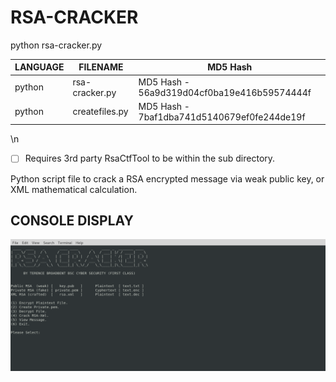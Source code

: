# RSA-CRACKER
python rsa-cracker.py

| LANGUAGE | FILENAME | MD5 Hash |
|------    |------    | -------  |
| python | rsa-cracker.py | MD5 Hash - 56a9d319d04cf0ba19e416b59574444f |
| python | createfiles.py | MD5 Hash - 7baf1dba741d5140679ef0fe244de19f |

\n

- [ ] Requires 3rd party RsaCtfTool to be within the sub directory.


Python script file to crack a RSA encrypted message via weak public key, or XML mathematical calculation.

## CONSOLE DISPLAY
![Screenshot](picture2.png) 

